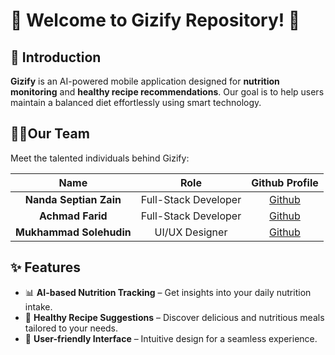 # 🌱 Welcome to Gizify Repository! 👋

## 🚀 Introduction
**Gizify** is an AI-powered mobile application designed for **nutrition monitoring** and **healthy recipe recommendations**. Our goal is to help users maintain a balanced diet effortlessly using smart technology.

## 👨‍💻Our Team
Meet the talented individuals behind Gizify:

|          Name            |        Role            |                  Github Profile           |
| :--------------------:   | :----------------:     | :---------------------------------------: |
| **Nanda Septian Zain**   | Full-Stack Developer   | [Github](https://github.com/zeiynz)       |
| **Achmad Farid**         | Full-Stack Developer   | [Github](https://github.com/Achmad-Farid) |
| **Mukhammad Solehudin**  | UI/UX Designer         | [Github](https://github.com/kajisoleh)    |

## ✨ Features
- 📊 **AI-based Nutrition Tracking** – Get insights into your daily nutrition intake.
- 🥗 **Healthy Recipe Suggestions** – Discover delicious and nutritious meals tailored to your needs.
- 📱 **User-friendly Interface** – Intuitive design for a seamless experience.
